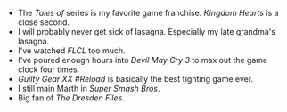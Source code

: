 - The *Tales of* series is my favorite game franchise. *Kingdom Hearts* is a close second.
- I will probably never get sick of lasagna. Especially my late grandma's lasagna.
- I've watched *FLCL* too much.
- I've poured enough hours into *Devil May Cry 3* to max out the game clock four times.
- *Guilty Gear XX #Reload* is basically the best fighting game ever.
- I still main Marth in *Super Smash Bros*.
- Big fan of *The Dresden Files*.

[site-repo]: https://github.com/chatrjr/chatrjr.github.io/ "chatrjr.name source"

[my-mail]: mailto:chatmanrjr@gmail.com "My Mail"
[feed]: http://feeds.feedburner.com/chatrjr "Feedburner"